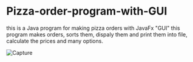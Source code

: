 # Pizza-order-program-with-GUI
this is a Java program for making pizza orders with JavaFx "GUI"
this program makes orders, sorts them, dispaly them and print them into file, calculate the prices and many options.


![Capture](https://user-images.githubusercontent.com/65433042/142068106-516c0dc2-6f26-472b-812f-91ee4071e667.PNG)
